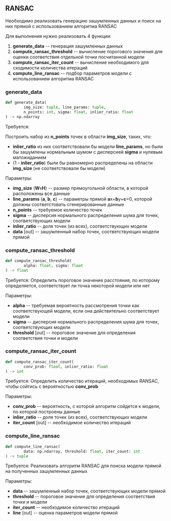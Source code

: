 ## RANSAC

Необходимо реализовать генерацию зашумленных данных и поиск на них прямой с
использованием алгоритма RANSAC

Для выполнения нужно реализовать 4 функции:
1. **generate_data** -- генерация зашумленных данных
2. **compute_ransac_threshold** -- вычисление порогового значения для оценки 
соответствия отдельной точки посчитанной модели 
3. **compute_ransac_iter_count** -- вычисление необходимого для сходимости 
количества итераций
4. **compute_line_ransac** -- подбор параметров модели с использованием 
алгоритма RANSAC

### generate_data

``` python
def generate_data(
        img_size: tuple, line_params: tuple,
        n_points: int, sigma: float, inlier_ratio: float
) -> np.ndarray
```

Требуется:

Построить набор из **n_points** точек в области **img_size**, таких, что:
- **inlier_ratio** из них соответствовали бы модели **line_params**, но были
бы зашумлены нормальным шумом с дисперсией **sigma** и нулевым матожиданием
- (1 - **inlier_ratio**) были бы равномерно распределены на области **img_size** 
(не соответствовали бы модели)

Параметры:

- **img_size** (**W**x**H**) -- размер прямоугольной области, в которой
расположены все данные
- **line_params** (**a**, **b**, **c**) -- параметры прямой
**a**x+**b**y+**c**=0, которой должны соответстовать сгенерированные данные
- **n_points** -- требуемое количество точек
- **sigma** -- дисперсия нормального распределения шума для точек, 
соответствующих модели
- **inlier_ratio** -- доля точек (из всех), соответствующих модели
- **data** [out] -- зашумленный набор точек, соответствующих модели прямой
 

### compute_ransac_threshold

``` python
def compute_ransac_threshold(
        alpha: float, sigma: float
) -> float
```

Требуется:
Определить пороговое значение расстояния, по которому определяется, 
соответствует ли точка некоторой модели или нет 

Параметры:
- **alpha** -- требуемая вероятность рассмотрения точки как соответствующей 
модели, если она действительно соответствует модели
- **sigma** -- дисперсия нормального распределения шума для точек, 
соответствующих модели
- **threshold** [out] -- пороговое значение для определения соответствия точки
и модели

### compute_ransac_iter_count
``` python
def compute_ransac_iter_count(
        conv_prob: float, inlier_ratio: float
) -> int
```

Требуется:
Определить количество итераций, необходимых RANSAC, чтобы сойтись с вероятностью
**conv_prob**

Параметры:
- **conv_prob** -- вероятность, с которой алгоритм сойдется к модели, по которой
 построены данные  
- **inlier_ratio** -- доля точек (из всех), соответствующих модели
- **iter_count** [out] -- необходимое количество итераций

### compute_line_ransac

``` python
def compute_line_ransac(
        data: np.ndarray, threshold: float, iter_count: int
) -> tuple
```

Требуется:
Реализовать алгоритм RANSAC для поиска модели прямой на полученных зашумленных
данных

Параметры:
- **data** -- зашумленный набор точек, соответствующих модели прямой
- **threshold** -- пороговое значение для определения соответствия точки
и модели
- **iter_count** -- необходимое количество итераций
- **line** [out] -- оценка параметров модели прямой
